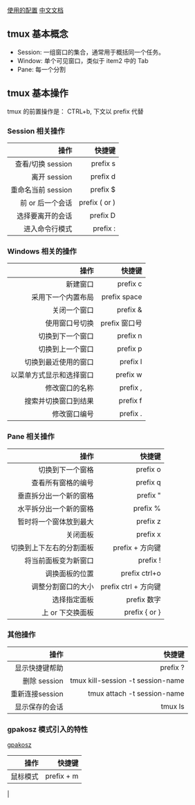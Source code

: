 
[使用的配置](https://github.com/gpakosz/.tmux)
[中文文档](http://mindonmind.github.io/notes/linux/tmux.html)

## tmux 基本概念

+ Session: 一组窗口的集合，通常用于概括同一个任务。
+ Window: 单个可见窗口，类似于 item2 中的 Tab
+ Pane: 每一个分割

## tmux 基本操作

tmux 的前置操作是： CTRL+b, 下文以 prefix 代替

### Session 相关操作

| 操作 | 快捷键 |
| ---: | ---: |
| 查看/切换 session | prefix s |
| 离开 session | prefix d |
| 重命名当前 session | prefix $ |
| 前 or 后一个会话 | prefix ( or ) |
| 选择要离开的会话 | prefix D |
| 进入命令行模式 | prefix : |


### Windows 相关的操作

| 操作 | 快捷键 |
| ---: | ---: |
| 新建窗口 | prefix c |
| 采用下一个内置布局 | prefix space |
| 关闭一个窗口 | prefix & |
| 使用窗口号切换 | prefix 窗口号 |
| 切换到下一个窗口 | prefix n |
| 切换到上一个窗口 | prefix p |
| 切换到最近使用的窗口 | prefix l |
| 以菜单方式显示和选择窗口 | prefix w |
| 修改窗口的名称 | prefix , |
| 搜索并切换窗口到结果 | prefix f |
| 修改窗口编号 | prefix . |


### Pane 相关操作

| 操作 | 快捷键 |
| ---: | ---: |
| 切换到下一个窗格 | prefix o |
| 查看所有窗格的编号 | prefix q |
| 垂直拆分出一个新的窗格 | prefix " |
| 水平拆分出一个新的窗格 | prefix % |
| 暂时将一个窗体放到最大 | prefix z |
| 关闭面板 | prefix x |
| 切换到上下左右的分割面板 | prefix + 方向键 |
| 将当前面板变为新窗口 | prefix ! |
| 调换面板的位置 | prefix ctrl+o |
| 调整分割窗口的大小 | prefix ctrl + 方向键 |
| 选择指定面板 | prefix 数字 |
| 上 or 下交换面板 | prefix { or } |



### 其他操作

| 操作 | 快捷键 |
| ---: | ---: |
| 显示快捷键帮助 | prefix ? |
| 删除 session | tmux kill-session -t session-name |
| 重新连接session | tmux attach -t session-name |
| 显示保存的会话 | tmux ls |

### gpakosz 模式引入的特性

[gpakosz](https://github.com/gpakosz/.tmux)

| 操作 | 快捷键 |
| ---: | ---: |
| 鼠标模式 | prefix + m |
| 
